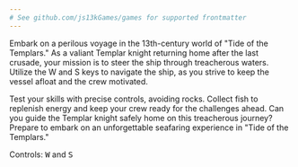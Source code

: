 ```yaml
---
# See github.com/js13kGames/games for supported frontmatter
---
```

Embark on a perilous voyage in the 13th-century world of "Tide of the Templars." As a valiant Templar knight returning home after the last crusade, your mission is to steer the ship through treacherous waters. Utilize the W and S keys to navigate the ship, as you strive to keep the vessel afloat and the crew motivated.

Test your skills with precise controls, avoiding rocks. Collect fish to replenish energy and keep your crew ready for the challenges ahead. Can you guide the Templar knight safely home on this treacherous journey? Prepare to embark on an unforgettable seafaring experience in "Tide of the Templars."

Controls: <kbd>W</kbd> and <kbd>S</kbd>